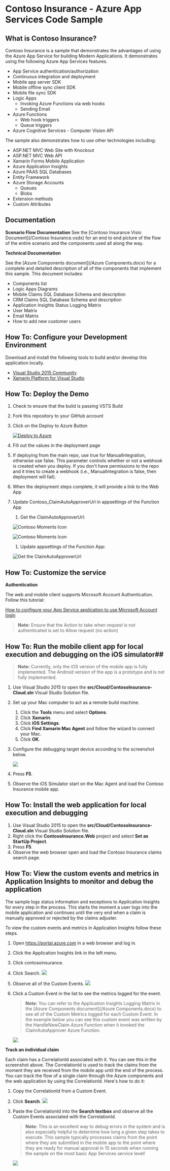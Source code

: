 # Contoso Insurance - Azure App Services Code Sample #

## What is Contoso Insurance? ##
Contoso Insurance is a sample that demonstrates the advantages of using the Azure App Service for building Modern Applications.  It demonstrates using the following Azure App Services features.

- App Service authentication/authorization
- Continuous integration and deployment
- Mobile app server SDK
- Mobile offline sync client SDK
- Mobile file sync SDK
- Logic Apps
	- Invoking Azure Functions via web hooks
	- Sending Email
- Azure Functions
	- Web hook triggers
	- Queue triggers
- Azure Cognitive Services - Computer Vision API

The sample also demonstrates how to use other technologies including:

- ASP.NET MVC Web Site with Knockout
- ASP.NET MVC Web API
- Xamarin Forms Mobile Application
- Azure Application Insights
- Azure PAAS SQL Databases
- Entity Framework
- Azure Storage Accounts
	- Queues
	- Blobs
- Extension methods
- Custom Attributes

## Documentation ##

**Scenario Flow Documentation**
See the [Contoso Insurance Visio Document](/Contoso Insurance.vsdx) for an end to end picture of the flow of the entire scenario and the components used all along the way.

**Technical Documentation**

See the [Azure Components document](/Azure Components.docx) for a complete and detailed description of all of the components that implement this sample.  This document includes:

- Components list
- Logic Apps Diagrams
- Mobile Claims SQL Database Schema and description
- CRM Claims SQL Database Schema and description
- Application Insights Status Logging Matrix
- User Matrix
- Email Matrix
- How to add new customer users 

## How To: Configure your Development Environment ##

Download and install the following tools to build and/or develop this application locally.

- [Visual Studio 2015 Community](https://go.microsoft.com/fwlink/?LinkId=691978&clcid=0x409)
- [Xamarin Platform for Visual Studio](https://xamarin.com/platform)

## How To: Deploy the Demo ##

1. Check to ensure that the bulid is passing  VSTS Build
1. Fork this repository to your GitHub account
1. Click on the Deploy to Azure Button

    [![Deploy to Azure](http://azuredeploy.net/deploybutton.png)](https://portal.azure.com/#create/Microsoft.Template/uri/https%3A%2F%2Fraw.githubusercontent.com%2FTylerLu%2FContosoInsurance%2Fmaster%2Fsrc%2Fazuredeploy.json)

1. Fill out the values in the deployment page

1. If deploying from the main repo, use true for ManualIntegration, otherwise use false. This parameter controls whether or not a webhook is created when you deploy. If you don't have permissions to the repo and it tries to create a webhook (i.e., ManualIntegration is false, then deployment will fail).

1. When the deployment steps complete, it will provide a link to the Web App

1. Update Contoso_ClaimAutoApproverUrl in appsettings of the Function App

	1. Get the ClaimAutoApproverUrl:

	![Contoso Moments Icon](appicon-small.png)

	![Contoso Moments Icon](Images/Deployment/01-get-claim-auto-approver-url.png)


	1. Update appsettings of the Function App:
	
	![Get the ClaimAutoApproverUrl](Images/Deployment/02-update-appsettings-of-the-function-app.png)


## How To: Customize the service ##

**Authentication**

The web and mobile client supports Microsoft Account Authentication. Follow this tutorial:

[How to configure your App Service application to use Microsoft Account login](https://azure.microsoft.com/en-us/documentation/articles/app-service-mobile-how-to-configure-microsoft-authentication/)

>**Note:** Ensure that the Action to take when request is not authenticated is set to Allow request (no action)

## How To: Run the mobile client app for local execution and debugging on the iOS simulator##

>**Note:** Currently, only the iOS version of the mobile app is fully implemented.  The Android version of the app is a prototype and is not fully implemented. 

1. Use Visual Studio 2015 to open the **src/Cloud/ContosoInsurance-Cloud.sln** Visual Studio Solution file.
1.	Set up your Mac computer to act as a remote build machine.
	1.	Click the **Tools** menu and select **Options**.
	1.	Click **Xamarin**.
	1.	Click **iOS Settings**.
	1.	Click **Find Xamarin Mac Agent** and follow the wizard to connect your Mac.
	1.	Click **OK**.
1.  Configure the debugging target device according to the screenshot below.

	![](Images/VS-iOS-Deployment-Settings.png)
1.   Press **F5**.
1.   Observe the iOS Simulator start on the Mac Agent and load the Contoso Insurance mobile app.

## How To: Install the web application for local execution and debugging ##
 
1. Use Visual Studio 2015 to open the **src/Cloud/ContosoInsurance-Cloud.sln** Visual Studio Solution file.
1.   Right click the **ContosoInsurance.Web** project and select **Set as StartUp Project**.  
1.   Press **F5**.
1.   Observe the web browser open and load the Contoso Insurance claims search page.

## How To: View the custom events and metrics in Application Insights to monitor and debug the application

The sample logs status information and exceptions to Application Insights for every step in the process.  This starts the moment a user logs into the mobile application and continues until the very end when a claim is manually approved or rejected by the claims adjuster.

To view the custom events and metrics in Application Insights follow these steps.

1.  Open https://portal.azure.com in a web browser and log in.
1.  Click the Application Insights link in the left menu.
1.	Click contosoinsurance.
1.	Click Search.
	![](images/App-Insights-Search.png)
1.	Observe all of the Custom Events.
	![](images/App-Insights-Search-Results.png)
1.	Click a Custom Event in the list to see the metrics logged for the event.
	
	>**Note:**  You can refer to the Application Insights Logging Matrix in the [Azure Components document](/Azure Components.docx) to see all of the Custom Metrics logged for each Custom Event.  In the example below you can see this custom event was written by the HandleNewClaim Azure Function when it invoked the ClaimAutoApprover Azure Function.

	![](images/App-Insights-Custom-Event.png)

**Track an individual claim**

Each claim has a CorrelationId associated with it.  You can see this in the screenshot above.  The CorrelationId is used to track the claims from the moment they are received from the mobile app until the end of the process.  You can track the flow of a single claim through the Azure components and the web application by using the CorrelationId.  Here's how to do it:

1.  Copy the CorrelationId from a Custom Event.
2.  Click **Search**.
	![](images/App-Insights-Search.png)
2.	Paste the CorrelationId into the **Search textbox** and observe all the Custom Events associated with the CorrelationId.

	>**Note:**  This is an excellent way to debug errors in the system and is also especially helpful to determine how long a given step takes to execute.  This sample typically processes claims from the point where they are submitted in the mobile app to the point where they are ready for manual approval in 15 seconds when running the sample on the most basic App Services service level!
	
	![](images/App-Insights-Search-Results-CorrelationId.png)   